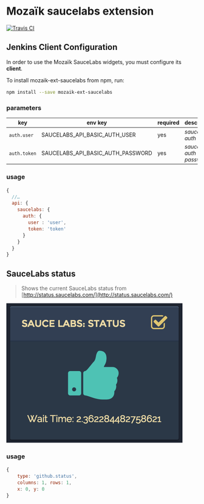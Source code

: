 # Mozaïk saucelabs extension

[![Travis CI](https://img.shields.io/travis/plouc/mozaik-ext-saucelabs.svg?style=flat-square)](https://travis-ci.org/plouc/mozaik-ext-saucelabs)

## Jenkins Client Configuration

In order to use the Mozaïk SauceLabs widgets, you must configure its **client**.

To install mozaik-ext-saucelabs from npm, run:

```bash
npm install --save mozaik-ext-saucelabs
```
### parameters

key          | env key                           | required | description
-------------|-----------------------------------|----------|-----------------------------------
`auth.user`  | SAUCELABS_API_BASIC_AUTH_USER     | yes      | *saucelabs auth user*
`auth.token` | SAUCELABS_API_BASIC_AUTH_PASSWORD | yes      | *saucelabs auth password*

### usage

```javascript
{
  //…
  api: {
    saucelabs: {
      auth: {
        user : 'user',
        token: 'token'
      }
    }
  }
}
```

## SauceLabs status

> Shows the current SauceLabs status from [http://status.saucelabs.com/](http://status.saucelabs.com/)

![SauceLabs Status](https://raw.githubusercontent.com/iamfiscus/mozaik-ext-saucelabs/master/_doc-assets/saucelabs-status.png)

### usage

```javascript
{
    type: 'github.status',
    columns: 1, rows: 1,
    x: 0, y: 0
}
```

